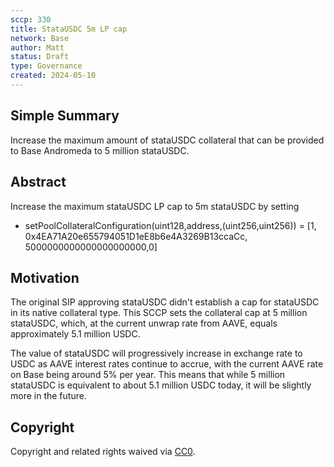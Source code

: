 ```yaml
---
sccp: 330
title: StataUSDC 5m LP cap
network: Base 
author: Matt
status: Draft
type: Governance
created: 2024-05-10
---
```


## Simple Summary

Increase the maximum amount of stataUSDC collateral that can be provided to Base Andromeda to 5 million stataUSDC.

## Abstract

Increase the maximum stataUSDC LP cap to 5m stataUSDC by setting

* setPoolCollateralConfiguration(uint128,address,(uint256,uint256)) = [1, 0x4EA71A20e655794051D1eE8b6e4A3269B13ccaCc, 5000000000000000000000,0] 

## Motivation

The original SIP approving stataUSDC didn't establish a cap for stataUSDC in its native collateral type. This SCCP sets the collateral cap at 5 million stataUSDC, which, at the current unwrap rate from AAVE, equals approximately 5.1 million USDC. 

The value of stataUSDC will progressively increase in exchange rate to USDC as AAVE interest rates continue to accrue, with the current AAVE rate on Base being around 5% per year. This means that while 5 million stataUSDC is equivalent to about 5.1 million USDC today, it will be slightly more in the future.
## Copyright

Copyright and related rights waived via [CC0](https://creativecommons.org/publicdomain/zero/1.0/).
